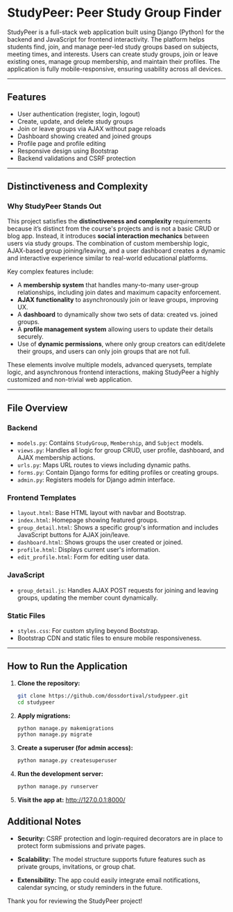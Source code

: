 # StudyPeer: Peer Study Group Finder

StudyPeer is a full-stack web application built using Django (Python) for the backend and JavaScript for frontend interactivity. The platform helps students find, join, and manage peer-led study groups based on subjects, meeting times, and interests. Users can create study groups, join or leave existing ones, manage group membership, and maintain their profiles. The application is fully mobile-responsive, ensuring usability across all devices.

---

## Features

- User authentication (register, login, logout)
- Create, update, and delete study groups
- Join or leave groups via AJAX without page reloads
- Dashboard showing created and joined groups
- Profile page and profile editing
- Responsive design using Bootstrap
- Backend validations and CSRF protection

---

## Distinctiveness and Complexity

### Why StudyPeer Stands Out

This project satisfies the **distinctiveness and complexity** requirements because it’s distinct from the course's projects and is not a basic CRUD or blog app. Instead, it introduces **social interaction mechanics** between users via study groups. The combination of custom membership logic, AJAX-based group joining/leaving, and a user dashboard creates a dynamic and interactive experience similar to real-world educational platforms.

Key complex features include:

- A **membership system** that handles many-to-many user-group relationships, including join dates and maximum capacity enforcement.
- **AJAX functionality** to asynchronously join or leave groups, improving UX.
- A **dashboard** to dynamically show two sets of data: created vs. joined groups.
- A **profile management system** allowing users to update their details securely.
- Use of **dynamic permissions**, where only group creators can edit/delete their groups, and users can only join groups that are not full.

These elements involve multiple models, advanced querysets, template logic, and asynchronous frontend interactions, making StudyPeer a highly customized and non-trivial web application.

---

## File Overview

### Backend

- `models.py`: Contains `StudyGroup`, `Membership`, and `Subject` models.
- `views.py`: Handles all logic for group CRUD, user profile, dashboard, and AJAX membership actions.
- `urls.py`: Maps URL routes to views including dynamic paths.
- `forms.py`: Contain Django forms for editing profiles or creating groups.
- `admin.py`: Registers models for Django admin interface.

### Frontend Templates

- `layout.html`: Base HTML layout with navbar and Bootstrap.
- `index.html`: Homepage showing featured groups.
- `group_detail.html`: Shows a specific group's information and includes JavaScript buttons for AJAX join/leave.
- `dashboard.html`: Shows groups the user created or joined.
- `profile.html`: Displays current user's information.
- `edit_profile.html`: Form for editing user data.

### JavaScript

- `group_detail.js`: Handles AJAX POST requests for joining and leaving groups, updating the member count dynamically.

### Static Files

- `styles.css`: For custom styling beyond Bootstrap.
- Bootstrap CDN and static files to ensure mobile responsiveness.

---

## How to Run the Application

1. **Clone the repository:**
   ```bash
   git clone https://github.com/dossdortival/studypeer.git
   cd studypeer

2. **Apply migrations:**
    ```bash
    python manage.py makemigrations
    python manage.py migrate

3. **Create a superuser (for admin access):**
    ```bash
    python manage.py createsuperuser

4. **Run the development server:**
    ```bash
    python manage.py runserver

5. **Visit the app at:**
    http://127.0.0.1:8000/

## Additional Notes

- **Security:** CSRF protection and login-required decorators are in place to protect form submissions and private pages.

- **Scalability:** The model structure supports future features such as private groups, invitations, or group chat.

- **Extensibility:** The app could easily integrate email notifications, calendar syncing, or study reminders in the future.


Thank you for reviewing the StudyPeer project!